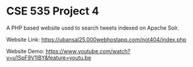 # CSE 535 Project 4
A PHP based website used to search tweets indexed on Apache Solr.

Website Link:
https://ubansal25.000webhostapp.com/not404/index.php

Website Demo:
https://www.youtube.com/watch?v=u1SpF9V1lBY&feature=youtu.be

